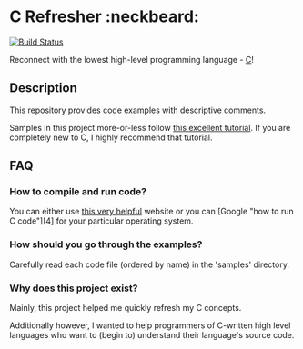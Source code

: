 # C Refresher :neckbeard:

[![Build Status](https://travis-ci.org/humzashah/c_refresher.svg?branch=master)][0]

Reconnect with the lowest high-level programming language - [C][1]!

## Description

This repository provides code examples with descriptive comments.

Samples in this project more-or-less follow [this excellent tutorial][2]. If you are completely new to C, I highly recommend that tutorial.

## FAQ

### How to compile and run code?

You can either use [this very helpful][3] website or you can [Google "how to run C code"][4] for your particular operating system.

### How should you go through the examples?

Carefully read each code file (ordered by name) in the 'samples' directory.

### Why does this project exist?

Mainly, this project helped me quickly refresh my C concepts.

Additionally however, I wanted to help programmers of C-written high level languages who want to (begin to) understand their language's source code.

[0]: https://travis-ci.org/humzashah/c_refresher
[1]: https://en.wikipedia.org/wiki/C_(programming_language)
[2]: http://aelinik.free.fr/c/
[3]: https://ideone.com/
[3]: http://lmgtfy.com/?q=how+to+run+C+code
